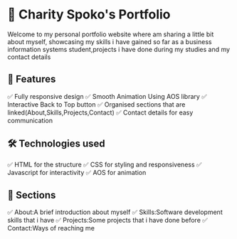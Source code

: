 # 🎨  Charity Spoko's Portfolio
Welcome to my personal portfolio website where am sharing a little bit about myself, showcasing my skills i have gained so far as a business information systems student,projects i have done during my studies and my contact details
##  🌟  Features
✅ Fully responsive design
✅ Smooth Animation Using AOS library
✅ Interactive Back to Top button
✅ Organised sections that are linked(About,Skills,Projects,Contact)
✅ Contact details for easy communication

##  🛠️ Technologies used
✅ HTML for the structure
✅ CSS for styling and responsiveness
✅ Javascript for interactivity
✅ AOS for animation

##  📂 Sections
✅ About:A brief introduction about myself
✅ Skills:Software development skills that i have
✅ Projects:Some projects that i have done before
✅ Contact:Ways of reaching me
